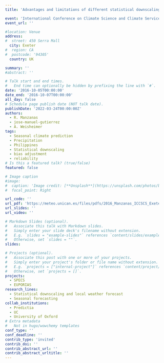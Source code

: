 ```yaml
---
title: 'Advantages and limitations of different statistical downscaling approaches for seasonal forecasting'

event: 'International Conference on Climate Science and Climate Services'
event_url: ''

#location: Venue
address:
#  street: 450 Serra Mall
  city: Exeter
#  region: CA
#  postcode: '94305'
  country: UK

summary: ''
#abstract: ''

# Talk start and end times.
#   End time can optionally be hidden by prefixing the line with `#`.
date: '2016-10-05T00:00:00'
date_end: '2016-10-07T00:00:00'
all_day: false
# Schedule page publish date (NOT talk date).
publishDate: '2022-03-24T00:00:00Z'
authors: 
  - R. Manzanas
  - jose-manuel-gutierrez
  - A. Weisheimer
tags: 
  - Seasonal climate prediction
  - Precipitation
  - Philippines
  - Statistical downscaling
  - bias adjustment
  - reliability
# Is this a featured talk? (true/false)
featured: false

# Image caption
#image:
#  caption: 'Image credit: [**Unsplash**](https://unsplash.com/photos/bzdhc5b3Bxs)'
#  focal_point: Right

url_code: ''
url_pdf: 'https://meteo.unican.es/files/pdfs/2016_Manzanas_ICCSCS_Exeter.pdf'
url_slides: ''
url_video: ''

# Markdown Slides (optional).
#   Associate this talk with Markdown slides.
#   Simply enter your slide deck's filename without extension.
#   E.g. `slides = "example-slides"` references `content/slides/example-slides.md`.
#   Otherwise, set `slides = ""`.
slides:

# Projects (optional).
#   Associate this post with one or more of your projects.
#   Simply enter your project's folder or file name without extension.
#   E.g. `projects = ["internal-project"]` references `content/project/deep-learning/index.md`.
#   Otherwise, set `projects = []`.
projects: 
  - SPECS
  - EUPORIAS
research_lines: 
  - Statistical downscaling and local weather forecast
  - Seasonal forecasting
collab_institutions: 
  - Predictia
  - UC
  - University of Oxford
# Extra metadata
#   Not in hugo/wowchemy templates
conf_type: ''
conf_deadline: ''
contrib_type: 'invited'
contrib_doi: ''
contrib_abstract_url: ''
contrib_abstract_urltitle: ''
---
```



